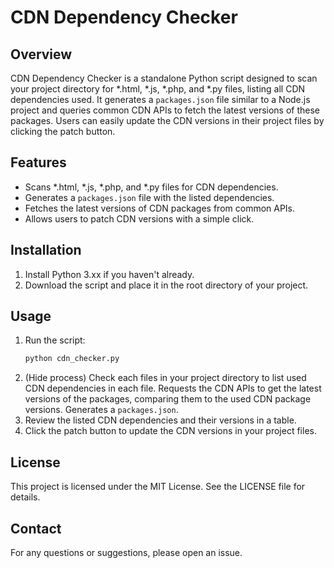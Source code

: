 # CDN Dependency Checker

## Overview
CDN Dependency Checker is a standalone Python script designed to scan your project directory for *.html, *.js, *.php, and *.py files, listing all CDN dependencies used. It generates a `packages.json` file similar to a Node.js project and queries common CDN APIs to fetch the latest versions of these packages. Users can easily update the CDN versions in their project files by clicking the patch button.

## Features
- Scans *.html, *.js, *.php, and *.py files for CDN dependencies.
- Generates a `packages.json` file with the listed dependencies.
- Fetches the latest versions of CDN packages from common APIs.
- Allows users to patch CDN versions with a simple click.

## Installation
1. Install Python 3.xx if you haven't already.
2. Download the script and place it in the root directory of your project.

## Usage
1. Run the script:
    ```bash
    python cdn_checker.py
    ```
2. (Hide process) Check each files in your project directory to list used CDN dependencies in each file. Requests the CDN APIs to get the latest versions of the packages, comparing them to the used CDN package versions. Generates a `packages.json`.
3. Review the listed CDN dependencies and their versions in a table.
4. Click the patch button to update the CDN versions in your project files.

## License
This project is licensed under the MIT License. See the LICENSE file for details.

## Contact
For any questions or suggestions, please open an issue.
